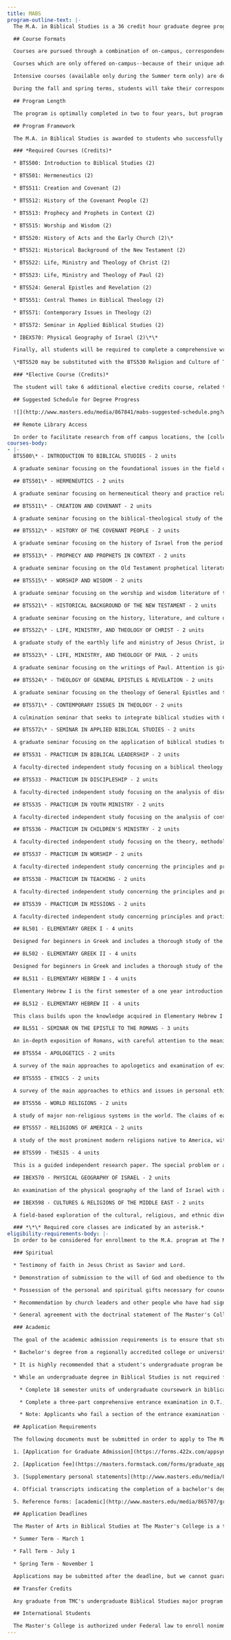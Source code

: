 ```yaml
---
title: MABS
program-outline-text: |-
  The M.A. in Biblical Studies is a 36 credit hour graduate degree program, designed to allow students to pursue in-depth training in Biblical Studies.

  ## Course Formats

  Courses are pursued through a combination of on-campus, correspondence, and travel-study courses. The program is designed to give students maximum flexibility in progressing through the degree while also strategically offering instruction in the format best suited for effective educational training. With these available formats, the entire degree may be earned without relocating to Southern California.

  Courses which are only offered on-campus--because of their unique advantage in a traditional classroom setting--are pursued through our intensive courses (courses which meet intensively for 1 week on campus in July and from a distance the rest of the term--formerly known as our "Summer Intensive Program"). Twenty four (24) units must be completed on campus. The remaining 12 units are completed by correspondence or travel-study format.

  Intensive courses (available only during the Summer term only) are designed to serve those in various parts of the world who are entrenched in their current ministries and without the ability to relocate to Southern California. These summer term courses extend from May to August, but intensive lectures and classroom dialogue are conducted in a single week period always scheduled during the last two weeks of July. Preparatory and follow-up studies surround the intensive week. Students are encouraged to take four courses each summer (which include two weeks of intensive class meetings) in order to complete the on-campus requirement in 2 1/2 years.

  During the fall and spring terms, students will take their correspondence courses or travel-study courses.

  ## Program Length

  The program is optimally completed in two to four years, but program length may depend on the student's own schedule and external commitments. Typically, students complete their course work in a three to four year period. The degree *must *be completed within six years of enrollment.

  ## Program Framework

  The M.A. in Biblical Studies is awarded to students who successfully fulfill the requirements of the following courses.

  ### *Required Courses (Credits)*

  * BTS500: Introduction to Biblical Studies (2)

  * BTS501: Hermeneutics (2)

  * BTS511: Creation and Covenant (2)

  * BTS512: History of the Covenant People (2)

  * BTS513: Prophecy and Prophets in Context (2)

  * BTS515: Worship and Wisdom (2)

  * BTS520: History of Acts and the Early Church (2)\*

  * BTS521: Historical Background of the New Testament (2)

  * BTS522: Life, Ministry and Theology of Christ (2)

  * BTS523: Life, Ministry and Theology of Paul (2)

  * BTS524: General Epistles and Revelation (2)

  * BTS551: Central Themes in Biblical Theology (2)

  * BTS571: Contemporary Issues in Theology (2)

  * BTS572: Seminar in Applied Biblical Studies (2)

  * IBEX570: Physical Geography of Israel (2)\*\*

  Finally, all students will be required to complete a comprehensive written examination which will evaluate the student's depth of biblical and theological knowledge and mastery of MABS program learning outcomes.

  \*BTS520 may be substituted with the BTS530 Religion and Culture of Turkey and Greece correspondence course. \*\*IBEX570 may be substituted with the BTS510 Land of the Bible online course.

  ### *Elective Course (Credits)*

  The student will take 6 additional elective credits course, related to his specific research or ministry interests.

  ## Suggested Schedule for Degree Progress

  ![](http://www.masters.edu/media/867841/mabs-suggested-schedule.png?width=438.07339449541286&height=500)

  ## Remote Library Access

  In order to facilitate research from off campus locations, the [college library](http://www.masters.edu/academics/graduate/degree-programs/mabs/program-outline/#) provides remote access to many of The Master's College's online databases. This access allows the student to [search the available databases](http://www.masters.edu/academics/graduate/degree-programs/mabs/program-outline/#) from any computer off campus that has an Internet connection. Currently, The Master's College has over 20 databases available with remote access. Students are welcome to [contact the library](http://www.masters.edu/academics/graduate/degree-programs/mabs/program-outline/#) directly if they need help with their research needs.
courses-body:
- |-
  BTS500\* - INTRODUCTION TO BIBLICAL STUDIES - 2 units

  A graduate seminar focusing on the foundational issues in the field of Biblical Studies. Seminar topics include inspiration, origin, authority, canonicity, transmission, and translation. Students will be exposed to the assumptions of critical scholarship related to the Bible and an evangelical response to those assumptions. Issues of special introduction to selected portions of the Old and New Testaments will be treated with particular attention to the conclusions of modern "higher criticism."

  ## BTS501\* - HERMENEUTICS - 2 units

  A graduate seminar focusing on hermeneutical theory and practice related to the biblical text. Attention is given to the philosophical and literary foundations that describe relationship between author, text, and reader; the interpretive methodologies that are applied to various Scriptural genres; and the application of interpretive theory to specific passages of Scripture.

  ## BTS511\* - CREATION AND COVENANT - 2 units

  A graduate seminar focusing on the biblical-theological study of the Pentateuch. Emphasis will be given to the foundational themes of creation and covenant as essential to biblical theology; the exploration of critical issues of authorship and composition, the discussion of interpretive options for crucial passages, and the formative influence of creation on the current public debate on origins and age of the earth.

  ## BTS512\* - HISTORY OF THE COVENANT PEOPLE - 2 units

  A graduate seminar focusing on the history of Israel from the period of the patriarchs through the Babylonian exile. Emphasis will be given to placing the history of Israel against the backdrop of the ancient Near East, from the perspective that God used the nations surrounding Israel to accomplish His purposes for her and orchestrated world history around her. Further attention will be given to the historical method and historiography concerning ancient Israel. The current public debate on the status and legitimacy of modern Israel will also be considered.

  ## BTS513\* - PROPHECY AND PROPHETS IN CONTEXT - 2 units

  A graduate seminar focusing on the Old Testament prophetical literature with attention given to historical backgrounds and context, internal message, theological themes, and issues of criticism.

  ## BTS515\* - WORSHIP AND WISDOM - 2 units

  A graduate seminar focusing on the worship and wisdom literature of the Old Testament and its application to the contemporary church and the sanctification of every believer. Issues like the problem of pain, the value of worship, and the reason the wicked prosper will be addressed. The student will learn to seek answers to life in the true worship of God and in the wisdom of God provided in these books.

  ## BTS521\* - HISTORICAL BACKGROUND OF THE NEW TESTAMENT - 2 units

  A graduate seminar focusing on the history, literature, and culture of the Inter-testamental period through the first century A.D.

  ## BTS522\* - LIFE, MINISTRY, AND THEOLOGY OF CHRIST - 2 units

  A graduate study of the earthly life and ministry of Jesus Christ, including His role as Messiah and as Son of God. Special attention will be given to the Jewish historical and cultural background of His life, the implications of His true humanity, and the modern alternative theories about the facts and meaning of His life.

  ## BTS523\* - LIFE, MINISTRY, AND THEOLOGY OF PAUL - 2 units

  A graduate seminar focusing on the writings of Paul. Attention is given to historical and cultural settings, messages, theological themes, and analysis of selected passages.

  ## BTS524\* - THEOLOGY OF GENERAL EPISTLES & REVELATION - 2 units

  A graduate seminar focusing on the theology of General Epistles and the Revelation. Emphasis will be placed on critical issues relating to authorship, acceptance into the canon, historical settings, messages, theological themes, and interpretive problems. Special emphasis will be placed on the high priesthood of Jesus Christ as seen in Hebrews and the eschatology of 2 Peter 3 and the Book of Revelation.

  ## BTS571\* - CONTEMPORARY ISSUES IN THEOLOGY - 2 units

  A culmination seminar that seeks to integrate biblical studies with Christian faith and ministry. Students will use an evangelical theological method to address contemporary trends and emphases in theology confronting the contemporary Christian church. Students will be exposed to a wide diversity of theological literature and perspectives within and beyond the evangelical spectrum.

  ## BTS572\* - SEMINAR IN APPLIED BIBLICAL STUDIES - 2 units

  A graduate seminar focusing on the application of biblical studies to the life of the believer. Attention will be given to the priority of Christ-likeness, the process by which this occurs in the life of the believer, and the role of discipling towards this objective. The uniqueness of the biblical process of change will also be addressed.

  ## BTS531 - PRACTICUM IN BIBLICAL LEADERSHIP - 2 units

  A faculty-directed independent study focusing on a biblical theology and philosophy of leadership. Attention will be given to examples of leaders in the Bible and an examination of the concept of spiritual leadership. Students will be expected to articulate a philosophy of leadership and provide evidence of applying that philosophy in a specific facet of their own ministry.

  ## BTS533 - PRACTICUM IN DISCIPLESHIP - 2 units

  A faculty-directed independent study focusing on the analysis of discipleship models and the application of Scriptural principles in the discipleship process.

  ## BTS535 - PRACTICUM IN YOUTH MINISTRY - 2 units

  A faculty-directed independent study focusing on the analysis of contemporary youth culture and ministry. Emphasis will be given to finding biblical solutions to the needs and challenges of contemporary youth culture.

  ## BTS536 - PRACTICUM IN CHILDREN'S MINISTRY - 2 units

  A faculty-directed independent study focusing on the theory, methodology and practice of Biblically-based Christian education to children. Attention will be given to the preparation and teaching of Bible lessons that are age and culture appropriate; the recruitment, training and supervision of volunteer teachers; the development and administration of ministry programs; and the assessment of curricula. The student will be involved in a supervised and evaluated ministry project as part of the course.

  ## BTS537 - PRACTICUM IN WORSHIP - 2 units

  A faculty-directed independent study concerning the principles and practices of worship. Attention will be given to a biblical definition of worship, biblical paradigms of worship, styles of worship, leading in worship, hymnody and hymnology, and current issues in worship.

  ## BTS538 - PRACTICUM IN TEACHING - 2 units

  A faculty-directed independent study concerning the principles and practices of effective teaching. Emphasis will be placed on teaching technique, the learning process, and basic curricular design.

  ## BTS539 - PRACTICUM IN MISSIONS - 2 units

  A faculty-directed independent study concerning principles and practices of Biblically-based mission work. Emphasis will be placed on evaluating mission boards, the mission program of the local church, a survey of the biblical basis of missions, cross-cultural communication, mission strategy, the call and preparation of the missionary, and the role of sending organizations. Some consideration will also be given to one or more contemporary issues, such as urban ministries, student ministries, and creative access to closed countries.

  ## BL501 - ELEMENTARY GREEK I - 4 units

  Designed for beginners in Greek and includes a thorough study of the pronunciation and acquisition of a working vocabulary; exercises in translation from Greek to English as well as from English to Greek. Translation of selected passages of the Greek New Testament.

  ## BL502 - ELEMENTARY GREEK II - 4 units

  Designed for beginners in Greek and includes a thorough study of the pronunciation and acquisition of a working vocabulary; exercises in translation from Greek to English as well as from English to Greek. Translation of selected passages of the Greek New Testament.

  ## BL511 - ELEMENTARY HEBREW I - 4 units

  Elementary Hebrew I is the first semester of a one year introduction to Biblical Hebrew. Emphasis in the course is on accurate pronunciation, the recognition of noun and verb forms, the understanding of simple narrative syntax, vocabulary acquisition and translation of simple narrative texts.

  ## BL512 - ELEMENTARY HEBREW II - 4 units

  This class builds upon the knowledge acquired in Elementary Hebrew I and is offered as a D.S. for approved students. Please contact the Bible Office for more information.

  ## BL551 - SEMINAR ON THE EPISTLE TO THE ROMANS - 3 units

  An in-depth exposition of Romans, with careful attention to the meaning, implication, and application of the text.

  ## BTS554 - APOLOGETICS - 2 units

  A survey of the main approaches to apologetics and examination of evidences for the Christian faith from such fields as science, history, archaeology, and philosophy.

  ## BTS555 - ETHICS - 2 units

  A survey of the main approaches to ethics and issues in personal ethics, such as moral responsibility, decision making, honesty and conscience; and topics in special ethics such as war, abortion, euthanasia, genetic engineering, and church-state relations.

  ## BTS556 - WORLD RELIGIONS - 2 units

  A study of major non-religious systems in the world. The claims of each will be compared with the absolute Truth and adequacy of biblical faith.

  ## BTS557 - RELIGIONS OF AMERICA - 2 units

  A study of the most prominent modern religions native to America, with particular reference to their historical backgrounds and doctrinal positions.

  ## BTS599 - THESIS - 4 units

  This is a guided independent research paper. The special problem or area of investigation must be precisely stated in written form, pursued under faculty supervision, and approved by the chairman of the Biblical Studies Department. A fully documented research thesis of 100-120 pages in length is required for this course.

  ## IBEX570 - PHYSICAL GEOGRAPHY OF ISRAEL - 2 units

  An examination of the physical geography of the land of Israel with attention to regional structure, geology, and topography; with a view to the development of communication lines and settlement.

  ## IBEX598 - CULTURES & RELIGIONS OF THE MIDDLE EAST - 2 units

  A field-based exploration of the cultural, religious, and ethnic diversity of the land of Israel. Special attention is given to religious and cultural distinctives of the major ethnic communities and monotheistic religions of the region.

  ### *\*\* Required core classes are indicated by an asterisk.*
eligibility-requirements-body: |-
  In order to be considered for enrollment to the M.A. program at The Master's College, the following eligibility requirements must be met by the applicant. The administration and faculty of the College reserve the right to withdraw the privilege of enrollment or to place a student on probation if, after enrollment, the student proves to be lacking in these qualifications.

  ### Spiritual

  * Testimony of faith in Jesus Christ as Savior and Lord.

  * Demonstration of submission to the will of God and obedience to the Word of God.

  * Possession of the personal and spiritual gifts necessary for counseling and discipleship (deacon/deaconness qualified).

  * Recommendation by church leaders and other people who have had significant contact with the applicant.

  * General agreement with the doctrinal statement of The Master's College.

  ### Academic

  The goal of the academic admission requirements is to ensure that students who enter the program are a theological match with the College's doctrinal position, and that they have the academic capability and prerequisite preparation to successfully complete and benefit from the coursework they will be required to take.

  * Bachelor's degree from a regionally accredited college or university (official transcript required). The prospective student must have a cumulative grade point average of 3.0 or above on a 4.0 scale for all undergraduate work. The student will be expected to maintain a 3.0 average in the M.A. program, with no grade less than a C.

  * It is highly recommended that a student's undergraduate program be strong in a liberal arts emphasis, including courses in literature, history, and philosophy.

  * While an undergraduate degree in Biblical Studies is not required for entrance into this program, applicants will still be required to demonstrate a threshold level of biblical and theological knowledge in order to be admitted to the program. This requirement can be satisfied by either of the following:

    * Complete 18 semester units of undergraduate coursework in biblical studies with a GPA of at least 3.0 that includes at least 6 units of New Testament (N.T.), 6 units of Old Testament (O.T.), and 6 units of Christian Theology.

    * Complete a three-part comprehensive entrance examination in O.T., N.T., and Christian Theology to certify a level of theological knowledge necessary for graduate study. There is a $30 fee for the entrance exam.

    * Note: Applicants who fail a section of the entrance examination (N.T., O.T., or Christian Theology) may choose to retake that section of the exam or complete 6 units of undergraduate coursework with a minimum GPA of at least 3.0 in that subject area in order to be admitted to the program.

  ## Application Requirements

  The following documents must be submitted in order to apply to The Master's College:

  1. [Application for Graduate Admission](https://forms.422x.com/appsynthesis/applicationdata/includes/authentication/logon/logon_start.asp?PID=MastersGrad&AID=207350&EXT=1&EXTID=&REFERER=) (Online)

  2. [Application fee](https://masters.formstack.com/forms/graduate_application_fee_credit_card_processing) ($50)

  3. [Supplementary personal statements](http://www.masters.edu/media/865705/grad-supplemental-personal-statements-form.pdf)

  4. Official transcripts indicating the completion of a bachelor's degree from a regionally accredited college or university

  5. Reference forms: [academic](http://www.masters.edu/media/865707/grad-academic-reference-form.pdf), [pastoral](http://www.masters.edu/media/865706/grad-pastor-reference-update-form.pdf) (or other lay-leader), and [personal](http://www.masters.edu/media/865708/grad-personal-reference-form.pdf) (forms provided with application)

  ## Application Deadlines

  The Master of Arts in Biblical Studies at The Master's College is a three term program. The core courses are offered on the campus of The Master's College each summer during the last two full weeks of July. Twenty four (24) units must be completed on campus. The remaining 12 units are completed by correspondence or travel-study format. The application deadlines are:

  * Summer Term - March 1

  * Fall Term - July 1

  * Spring Term - November 1

  Applications may be submitted after the deadline, but we cannot guarantee that they will be given equal consideration with those submitted on time.

  ## Transfer Credits

  Any graduate from TMC's undergraduate Biblical Studies major program who has earned at least 36 credits of Bible will be allowed a maximum of six (6) credits of advanced standing in the program. A student transferring from another graduate program will be allowed credit for a maximum of six (6) credits for courses that correspond to those offered in the MABS program. Decisions regarding advanced standing and transfer credits are only determined through the transcript review step of the application process by the faculty chair of the MABS program in consultation with the Registrar.

  ## International Students

  The Master's College is authorized under Federal law to enroll nonimmigrant alien students. Students from abroad are welcome, provided they meet the admission requirements of the College. For applicants, for whom English is a second language, a minimum score of 100 is required on the TOEFL exam in order to be considered for admission. While all classroom instruction is conducted in English, the administration, faculty and staff attempt to be sensitive to the needs of our international students. As foreign students' legal needs are different from those of U.S. citizens, there are additional requirements. Foreign students are urged to contact the [Office of International Student Advancement](mailto:iso@masters.edu "Office of International Student Advancement") to obtain the appropriate information.
---
```


